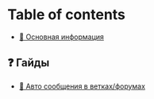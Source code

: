 # Table of contents

* [📕 Основная информация](README.md)

## ❓ Гайды <a href="#guides" id="guides"></a>

* [📮 Авто сообщения в ветках/форумах](guides/auto-thread-messages.md)
